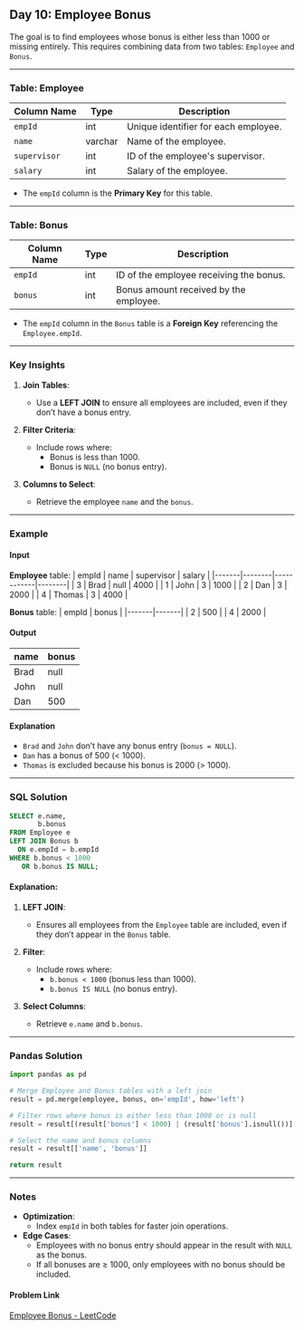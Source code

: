 ## Day 10: Employee Bonus

The goal is to find employees whose bonus is either less than 1000 or missing entirely. This requires combining data from two tables: `Employee` and `Bonus`.

---

### Table: Employee

| Column Name | Type    | Description                                   |
|-------------|---------|-----------------------------------------------|
| `empId`     | int     | Unique identifier for each employee.         |
| `name`      | varchar | Name of the employee.                        |
| `supervisor`| int     | ID of the employee's supervisor.             |
| `salary`    | int     | Salary of the employee.                      |

- The `empId` column is the **Primary Key** for this table.

---

### Table: Bonus

| Column Name | Type | Description                                   |
|-------------|------|-----------------------------------------------|
| `empId`     | int  | ID of the employee receiving the bonus.       |
| `bonus`     | int  | Bonus amount received by the employee.        |

- The `empId` column in the `Bonus` table is a **Foreign Key** referencing the `Employee.empId`.

---

### Key Insights

1. **Join Tables**:
   - Use a **LEFT JOIN** to ensure all employees are included, even if they don’t have a bonus entry.

2. **Filter Criteria**:
   - Include rows where:
     - Bonus is less than 1000.
     - Bonus is `NULL` (no bonus entry).

3. **Columns to Select**:
   - Retrieve the employee `name` and the `bonus`.

---

### Example

#### Input

**Employee** table:
| empId | name   | supervisor | salary |
|-------|--------|------------|--------|
| 3     | Brad   | null       | 4000   |
| 1     | John   | 3          | 1000   |
| 2     | Dan    | 3          | 2000   |
| 4     | Thomas | 3          | 4000   |

**Bonus** table:
| empId | bonus |
|-------|-------|
| 2     | 500   |
| 4     | 2000  |

#### Output
| name  | bonus |
|-------|-------|
| Brad  | null  |
| John  | null  |
| Dan   | 500   |

#### Explanation
- `Brad` and `John` don’t have any bonus entry (`bonus = NULL`).
- `Dan` has a bonus of 500 (< 1000).
- `Thomas` is excluded because his bonus is 2000 (> 1000).

---

### SQL Solution

```sql
SELECT e.name,
       b.bonus
FROM Employee e
LEFT JOIN Bonus b
  ON e.empId = b.empId
WHERE b.bonus < 1000
   OR b.bonus IS NULL;
```

#### Explanation:
1. **LEFT JOIN**:
   - Ensures all employees from the `Employee` table are included, even if they don’t appear in the `Bonus` table.

2. **Filter**:
   - Include rows where:
     - `b.bonus < 1000` (bonus less than 1000).
     - `b.bonus IS NULL` (no bonus entry).

3. **Select Columns**:
   - Retrieve `e.name` and `b.bonus`.

---

### Pandas Solution

```python
import pandas as pd

# Merge Employee and Bonus tables with a left join
result = pd.merge(employee, bonus, on='empId', how='left')

# Filter rows where bonus is either less than 1000 or is null
result = result[(result['bonus'] < 1000) | (result['bonus'].isnull())]

# Select the name and bonus columns
result = result[['name', 'bonus']]

return result
```

---

### Notes

- **Optimization**:
  - Index `empId` in both tables for faster join operations.
- **Edge Cases**:
  - Employees with no bonus entry should appear in the result with `NULL` as the bonus.
  - If all bonuses are ≥ 1000, only employees with no bonus should be included.

#### Problem Link
[Employee Bonus - LeetCode](https://leetcode.com/problems/employee-bonus/)
